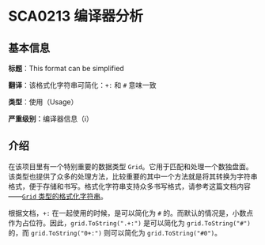 # SCA0213 编译器分析

## 基本信息

**标题**：This format can be simplified

**翻译**：该格式化字符串可简化：`+:` 和 `#` 意味一致

**类型**：使用（Usage）

**严重级别**：编译器信息（ℹ）

## 介绍

在该项目里有一个特别重要的数据类型 `Grid`。它用于匹配和处理一个数独盘面。该类型也提供了众多的处理方法，比较重要的其中一个方法就是将其转换为字符串格式，便于存储和书写。格式化字符串支持众多书写格式，请参考这篇文档内容——[`Grid` 类型的格式化字符串](../data-structures/grid-text-format)。

根据文档，`+:` 在一起使用的时候，是可以简化为 `#` 的。而默认的情况是，小数点作为占位符。因此，`grid.ToString(".+:")` 是可以简化为 `grid.ToString("#")`的，而 `grid.ToString("0+:")` 则可以简化为 `grid.ToString("#0")`。